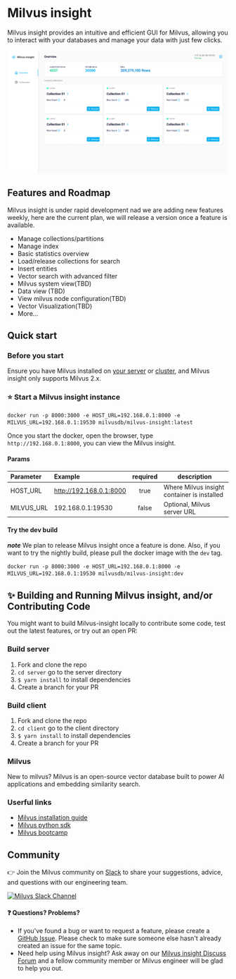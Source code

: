 # Milvus insight

Milvus insight provides an intuitive and efficient GUI for Milvus, allowing you to interact with your databases and manage your data with just few clicks.

<img src="./.github/images/screenshot.png" alt="Miluvs insight" />

## Features and Roadmap
Milvus insight is under rapid development nad we are adding new features weekly, here are the current plan, we will release a version once a feature is available.
- Manage collections/partitions
- Manage index
- Basic statistics overview
- Load/release collections for search
- Insert entities
- Vector search with advanced filter
- Milvus system view(TBD)
- Data view (TBD)
- View milvus node configuration(TBD)
- Vector Visualization(TBD)
- More...

## Quick start

### Before you start

Ensure you have Milvus installed on [your server](https://milvus.io/docs/install_standalone-docker.md) or [cluster](https://milvus.io/docs/install_cluster-docker.md), and Milvus insight only supports Milvus 2.x.

### ⭐️ Start a Milvus insight instance

```code
docker run -p 8000:3000 -e HOST_URL=192.168.0.1:8000 -e MILVUS_URL=192.168.0.1:19530 milvusdb/milvus-insight:latest
```

Once you start the docker, open the browser, type `http://192.168.0.1:8000`, you can view the Milvus insight.

#### Params
| Parameter  | Example                 | required | description                                 |
| :--------- | :---------------------- | :------: | ------------------------------------------- |
| HOST_URL   | http://192.168.0.1:8000 |   true   | Where Milvus insight container is installed |
| MILVUS_URL | 192.168.0.1:19530       |  false   | Optional, Milvus server URL                 |

#### Try the dev build
***note*** We plan to release Milvus insight once a feature is done. Also, if you want to try the nightly build, please pull the docker image with the `dev` tag.
```code
docker run -p 8000:3000 -e HOST_URL=192.168.0.1:8000 -e MILVUS_URL=192.168.0.1:19530 milvusdb/milvus-insight:dev
```

## ✨ Building and Running Milvus insight, and/or Contributing Code

You might want to build Milvus-insight locally to contribute some code, test out the latest features, or try
out an open PR:

### Build server

1. Fork and clone the repo
2. `cd server` go to the server directory
3. `$ yarn install` to install dependencies
4. Create a branch for your PR

### Build client

1. Fork and clone the repo
2. `cd client` go to the client directory
3. `$ yarn install` to install dependencies
4. Create a branch for your PR

### Milvus

New to milvus? Milvus is an open-source vector database built to power AI applications and embedding similarity search.

### Userful links

- [Milvus installation guide](https://milvus.io/docs/v2.0.0/install_standalone-docker.md)
- [Milvus python sdk](https://milvus.io/docs/v2.0.0/explore_pymilvus.md)
- [Milvus bootcamp](https://milvus.io/bootcamp)

## Community

👉 Join the Milvus community on [Slack](https://join.slack.com/t/milvusio/shared_invite/zt-e0u4qu3k-bI2GDNys3ZqX1YCJ9OM~GQ) to share your suggestions, advice, and questions with our engineering team.

<a href="https://join.slack.com/t/milvusio/shared_invite/zt-e0u4qu3k-bI2GDNys3ZqX1YCJ9OM~GQ">
    <img src="https://zillizstorage.blob.core.windows.net/zilliz-assets/zilliz-assets/assets/readme_slack_4a07c4c92f.png" alt="Miluvs Slack Channel"  height="150" width="500">
</a>

#### ❓ Questions? Problems?

- If you've found a bug or want to request a feature, please create a [GitHub Issue](https://github.com/milvus-io/milvus-insight/issues/new/choose).
  Please check to make sure someone else hasn't already created an issue for the same topic.
- Need help using Milvus insight? Ask away on our [Milvus insight Discuss Forum](https://github.com/milvus-io/milvus-insight/discussions) and a fellow community member or
  Milvus engineer will be glad to help you out.

[milvus-doc]: https://milvus.io/docs/home
[nestjs]: https://docs.nestjs.com/
